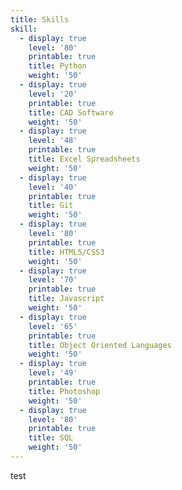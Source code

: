 ```yaml
---
title: Skills
skill:
  - display: true
    level: '80'
    printable: true
    title: Python
    weight: '50'
  - display: true
    level: '20'
    printable: true
    title: CAD Software
    weight: '50'
  - display: true
    level: '48'
    printable: true
    title: Excel Spreadsheets
    weight: '50'
  - display: true
    level: '40'
    printable: true
    title: Git
    weight: '50'
  - display: true
    level: '80'
    printable: true
    title: HTML5/CSS3
    weight: '50'
  - display: true
    level: '70'
    printable: true
    title: Javascript
    weight: '50'
  - display: true
    level: '65'
    printable: true
    title: Object Oriented Languages
    weight: '50'
  - display: true
    level: '49'
    printable: true
    title: Photoshop
    weight: '50'
  - display: true
    level: '80'
    printable: true
    title: SQL
    weight: '50'
---
```

test
